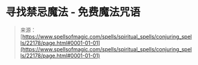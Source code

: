 <!--yml

category: 未分类

date: 2024-06-12 19:06:15

-->

# 寻找禁忌魔法 - 免费魔法咒语

> 来源：[https://www.spellsofmagic.com/spells/spiritual_spells/conjuring_spells/22178/page.html#0001-01-01](https://www.spellsofmagic.com/spells/spiritual_spells/conjuring_spells/22178/page.html#0001-01-01)
